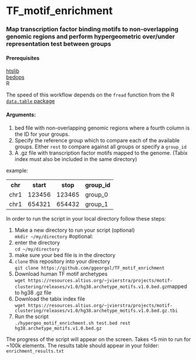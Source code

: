 # TF_motif_enrichment

<h3>Map transcription factor binding motifs to non-overlapping genomic regions and perform hypergeometric over/under representation test between groups</h3>

<h4>Prerequisites</h4>

<a href="http://www.htslib.org/download/">htslib</a><br>
<a href="https://bedops.readthedocs.io/en/latest/">bedops</a><br>
R

The speed of this workflow depends on the `fread` function from the R <a href="https://cran.r-project.org/web/packages/data.table/vignettes/datatable-intro.html">`data.table` package</a>
<br>
<h4>Arguments:</h4>

1. bed file with non-overlapping genomic regions where a fourth column is the ID for your groups.
2. Specify the reference group which to compare each of the available groups. Either `rest` to compare against all groups or specify a `group_id`
3. A .gz file with transcription factor motifs mapped to the genome. (Tabix index must also be included in the same directory)

example:

<table>
  <tr>
    <th>chr</th>
    <th>start</th>
    <th>stop</th>
    <th>group_id</th>
  </tr>
  <tr>
    <td>chr1</td>
    <td>123456</td>
    <td>123465</td>
   <td>group_0</td>
  </tr>
  <tr>
    <td>chr1</td>
    <td>654321</td>
    <td>654432</td>
   <td>group_1</td>
  </tr>
</table>

In order to run the script in your local directory follow these steps:

1.    Make a new directory to run your script (optional)<br>`mkdir ~/my/directory` #optional: 
2.    enter the directory<br>`cd ~/my/directory`
3.    make sure your bed file is in the directory
4.    `clone` this repository into your directory<br>`git clone https://github.com/ggeorgol/TF_motif_enrichment`
5.    Download human TF motif archetypes <br>`wget https://resources.altius.org/~jvierstra/projects/motif-clustering/releases/v1.0/hg38.archetype_motifs.v1.0.bed.gz`mapped to hg38 .gz file
6.    Download the tabix index file<br>`wget https://resources.altius.org/~jvierstra/projects/motif-clustering/releases/v1.0/hg38.archetype_motifs.v1.0.bed.gz.tbi`
7.    Run the script<br>`./hypergeo_motif_enrichment.sh test.bed rest hg38.archetype_motifs.v1.0.bed.gz`

The progress of the script will appear on the screen. Takes <5 min to run for ~100k elements. The results table should appear in your folder: `enrichment_results.txt`
